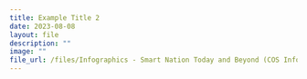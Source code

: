```yaml
---
title: Example Title 2
date: 2023-08-08
layout: file
description: ""
image: ""
file_url: /files/Infographics - Smart Nation Today and Beyond (COS Infographics 2023).pdf
---
```

